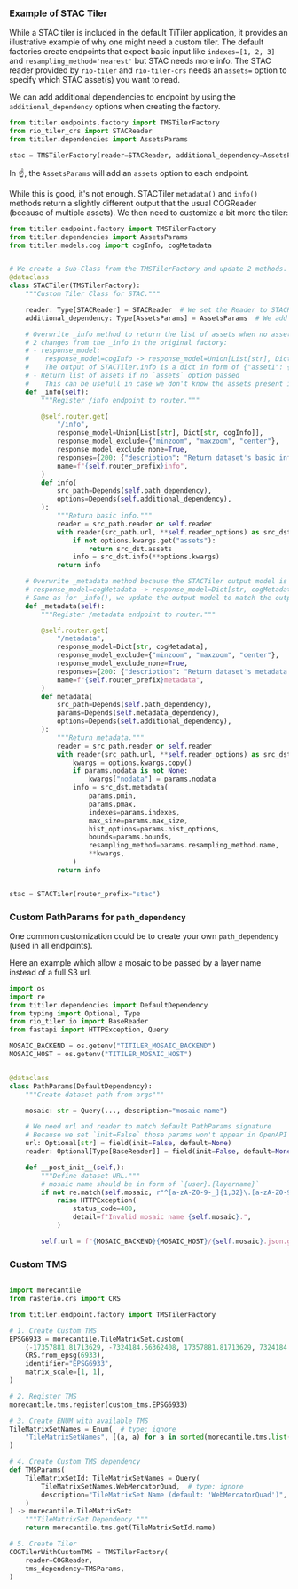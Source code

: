 
### Example of STAC Tiler

While a STAC tiler is included in the default TiTiler application, it provides
an illustrative example of why one might need a custom tiler. The default
factories create endpoints that expect basic input like `indexes=[1, 2, 3]` and
`resampling_method='nearest'` but STAC needs more info. The STAC reader provided
by `rio-tiler` and `rio-tiler-crs` needs an `assets=` option to specify which
STAC asset(s) you want to read.

We can add additional dependencies to endpoint by using the `additional_dependency` options when creating the factory.

```python
from titiler.endpoints.factory import TMSTilerFactory
from rio_tiler_crs import STACReader
from titiler.dependencies import AssetsParams

stac = TMSTilerFactory(reader=STACReader, additional_dependency=AssetsParams, router_prefix="stac")
```

In :point_up:, the `AssetsParams` will add an `assets` option to each endpoint.

While this is good, it's not enough. STACTiler `metadata()` and `info()` methods return a slightly different output that the usual COGReader (because of multiple assets). We then need to customize a bit more the tiler:

```python
from titiler.endpoint.factory import TMSTilerFactory
from titiler.dependencies import AssetsParams
from titiler.models.cog import cogInfo, cogMetadata


# We create a Sub-Class from the TMSTilerFactory and update 2 methods.
@dataclass
class STACTiler(TMSTilerFactory):
    """Custom Tiler Class for STAC."""

    reader: Type[STACReader] = STACReader  # We set the Reader to STACReader by default
    additional_dependency: Type[AssetsParams] = AssetsParams  # We add the AssetsParams dependency byt default

    # Overwrite _info method to return the list of assets when no assets is passed.
    # 2 changes from the _info in the original factory:
    # - response_model:
    #    response_model=cogInfo -> response_model=Union[List[str], Dict[str, cogInfo]]
    #    The output of STACTiler.info is a dict in form of {"asset1": {`cogIngo`}}
    # - Return list of assets if no `assets` option passed
    #    This can be usefull in case we don't know the assets present in the STAC item.
    def _info(self):
        """Register /info endpoint to router."""

        @self.router.get(
            "/info",
            response_model=Union[List[str], Dict[str, cogInfo]],
            response_model_exclude={"minzoom", "maxzoom", "center"},
            response_model_exclude_none=True,
            responses={200: {"description": "Return dataset's basic info."}},
            name=f"{self.router_prefix}info",
        )
        def info(
            src_path=Depends(self.path_dependency),
            options=Depends(self.additional_dependency),
        ):
            """Return basic info."""
            reader = src_path.reader or self.reader
            with reader(src_path.url, **self.reader_options) as src_dst:
                if not options.kwargs.get("assets"):
                    return src_dst.assets
                info = src_dst.info(**options.kwargs)
            return info

    # Overwrite _metadata method because the STACTiler output model is different
    # response_model=cogMetadata -> response_model=Dict[str, cogMetadata]
    # Same as for _info(), we update the output model to match the output result from STACTiler.metadata
    def _metadata(self):
        """Register /metadata endpoint to router."""

        @self.router.get(
            "/metadata",
            response_model=Dict[str, cogMetadata],
            response_model_exclude={"minzoom", "maxzoom", "center"},
            response_model_exclude_none=True,
            responses={200: {"description": "Return dataset's metadata."}},
            name=f"{self.router_prefix}metadata",
        )
        def metadata(
            src_path=Depends(self.path_dependency),
            params=Depends(self.metadata_dependency),
            options=Depends(self.additional_dependency),
        ):
            """Return metadata."""
            reader = src_path.reader or self.reader
            with reader(src_path.url, **self.reader_options) as src_dst:
                kwargs = options.kwargs.copy()
                if params.nodata is not None:
                    kwargs["nodata"] = params.nodata
                info = src_dst.metadata(
                    params.pmin,
                    params.pmax,
                    indexes=params.indexes,
                    max_size=params.max_size,
                    hist_options=params.hist_options,
                    bounds=params.bounds,
                    resampling_method=params.resampling_method.name,
                    **kwargs,
                )
            return info


stac = STACTiler(router_prefix="stac")
```

### Custom PathParams for `path_dependency`

One common customization could be to create your own `path_dependency` (used in all endpoints).

Here an example which allow a mosaic to be passed by a layer name instead of a full S3 url.

```python
import os
import re
from titiler.dependencies import DefaultDependency
from typing import Optional, Type
from rio_tiler.io import BaseReader
from fastapi import HTTPException, Query

MOSAIC_BACKEND = os.getenv("TITILER_MOSAIC_BACKEND")
MOSAIC_HOST = os.getenv("TITILER_MOSAIC_HOST")


@dataclass
class PathParams(DefaultDependency):
    """Create dataset path from args"""

    mosaic: str = Query(..., description="mosaic name")

    # We need url and reader to match default PathParams signature
    # Because we set `init=False` those params won't appear in OpenAPI docs.
    url: Optional[str] = field(init=False, default=None)
    reader: Optional[Type[BaseReader]] = field(init=False, default=None)  # Placeholder

    def __post_init__(self,):
        """Define dataset URL."""
        # mosaic name should be in form of `{user}.{layername}`
        if not re.match(self.mosaic, r"^[a-zA-Z0-9-_]{1,32}\.[a-zA-Z0-9-_]{1,32}$"):
            raise HTTPException(
                status_code=400,
                detail=f"Invalid mosaic name {self.mosaic}.",
            )

        self.url = f"{MOSAIC_BACKEND}{MOSAIC_HOST}/{self.mosaic}.json.gz"
```

### Custom TMS

```python

import morecantile
from rasterio.crs import CRS

from titiler.endpoint.factory import TMSTilerFactory

# 1. Create Custom TMS
EPSG6933 = morecantile.TileMatrixSet.custom(
    (-17357881.81713629, -7324184.56362408, 17357881.81713629, 7324184.56362408),
    CRS.from_epsg(6933),
    identifier="EPSG6933",
    matrix_scale=[1, 1],
)

# 2. Register TMS
morecantile.tms.register(custom_tms.EPSG6933)

# 3. Create ENUM with available TMS
TileMatrixSetNames = Enum(  # type: ignore
    "TileMatrixSetNames", [(a, a) for a in sorted(morecantile.tms.list())]
)

# 4. Create Custom TMS dependency
def TMSParams(
    TileMatrixSetId: TileMatrixSetNames = Query(
        TileMatrixSetNames.WebMercatorQuad,  # type: ignore
        description="TileMatrixSet Name (default: 'WebMercatorQuad')",
    )
) -> morecantile.TileMatrixSet:
    """TileMatrixSet Dependency."""
    return morecantile.tms.get(TileMatrixSetId.name)

# 5. Create Tiler
COGTilerWithCustomTMS = TMSTilerFactory(
    reader=COGReader,
    tms_dependency=TMSParams,
)
```
